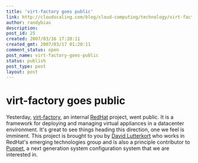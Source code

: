 ```yaml
---
title: 'virt-factory goes public'
link: http://cloudscaling.com/blog/cloud-computing/technology/virt-factory-goes-public/
author: randybias
description: 
post_id: 25
created: 2007/03/16 17:20:11
created_gmt: 2007/03/17 01:20:11
comment_status: open
post_name: virt-factory-goes-public
status: publish
post_type: post
layout: post
---
```


# virt-factory goes public

Yesterday, [virt-factory](http://virt-factory.et.redhat.com/), an internal [RedHat](http://www.redhat.com) project, went public. It is a framework for deploying and managing virtual appliances in a datacenter environment. It's great to see things heading this direction, one we feel is imminent. This project is brought to you by [David Lutterkort](http://watzmann.net/blog/) who works in RedHat's emerging technologies group and is also a principle contributor to [Puppet](http://reductivelabs.com/trac/puppet/wiki/PuppetIntroduction), a next generation system configuration system that we are interested in.